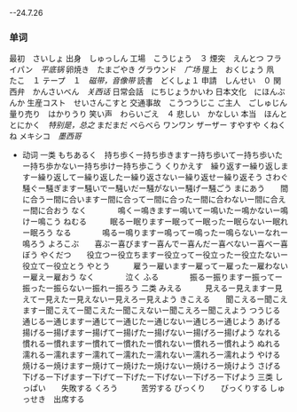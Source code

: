 --24.7.26
### 单词
最初　さいしょ
出身　しゅっしん
工場　こうじょう　３
煙突　えんとつ
フライパン　*平底锅*
卵焼き　たまごやき
グラウンド　*广场*
屋上　おくじょう
凧　たこ　１
テープ　１　*磁带，音像带*
読書　どくしょ１
申請　しんせい　０
関西弁　かんさいべん　*关西话*
日常会話　にちじょうかいわ
日本文化　にほんぶんか
生産コスト　せいさんこすと
交通事故　こうつうじこ
ご主人　ごしゅじん
量り売り　はかりうり
笑い声　わらいごえ　４
悲しい　かなしい
本当　ほんと
とにかく　*特别是，总之*
まだまだ
べらべら
ワンワン
ザーザー
すやすや
くねくね
メキシコ　*墨西哥*
+ 动词
一类
もちあるく　持ち歩くー持ち歩きますー持ち歩いてー持ち歩いたー持ち歩かないー持ち歩けー持ち歩こう
くりかえす　繰り返すー繰り返しますー繰り返してー繰り返したー繰り返さないー繰り返せー繰り返そう
さわぐ　　　騒ぐー騒ぎますー騒いでー騒いだー騒がないー騒げー騒ごう
まにあう　　間に合うー間に合いますー間に合ってー間に合ったー間に合わないー間に合えー間に合おう
なく　　　　鳴くー鳴きますー鳴いてー鳴いたー鳴かないー鳴けー鳴こう
ねむる　　　眠るー眠りますー眠ってー眠ったー眠らないー眠れー眠ろう
なる　　　　鳴るー鳴りますー鳴ってー鳴ったー鳴らないーなれー鳴ろう
よろこぶ　　喜ぶー喜びますー喜んでー喜んだー喜べないー喜べー喜ぼう
やくだつ　　役立つー役立ちますー役立ってー役立ったー役立たないー役立てー役立とう
やとう　　　雇うー雇いますー雇ってー雇ったー雇わないー雇えー雇おう
なく　　　　泣く
ふる　　　　振るー振りますー振ってー振ったー振らないー振れー振ろう
二类
みえる　　　見えるー見えますー見えてー見えたー見えないー見えろー見えよう
きこえる　　聞こえるー聞こえますー聞こえてー聞こえたー聞こえないー聞こえろー聞こえよう
つうじる　　通じるー通じますー通じてー通じたー通じないー通じろー通じよう
あげる　　　揚げるー揚げますー揚げてー揚げたー揚げないー揚げろー揚げよう
なれる　　　慣れるー慣れますー慣れてー慣れたー慣れないー慣れろー慣れよう
ぬれる　　　濡れるー濡れますー濡れてー濡れたー濡れないー濡れろー濡れよう
やける　　　焼けるー焼けますー焼けてー焼けたー焼けないー焼けろー焼けよう
さげる　　　下げるー下げますー下げてー下げたー下げないー下げろー下げよう
三类
しっぱい　　失敗する
くろう　　　苦労する
びっくり　　びっくりする
しゅっせき　出席する
